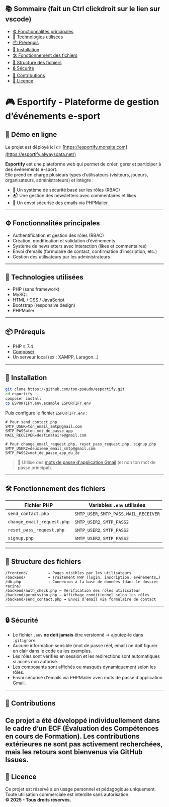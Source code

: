 ## 📚 Sommaire (fait un Ctrl clickdroit sur le lien sur vscode)
- [⚙️ Fonctionnalités principales](#️-fonctionnalités-principales)
- [🧰 Technologies utilisées](#-technologies-utilisées)
- [📦 Prérequis](#-prérequis)
- [🚀 Installation](#-installation)
- [🛠 Fonctionnement des fichiers](#-fonctionnement-des-fichiers)
- [📁 Structure des fichiers](#-structure-des-fichiers)
- [🔒 Sécurité](#-sécurité)
- [🤝 Contributions](#-contributions)
- [📄 Licence](#-licence)


# 🎮 Esportify - Plateforme de gestion d’événements e-sport
## 🔗 Démo en ligne
Le projet est déployé ici 👉 [https://esportify.monsite.com](https://esportify.alwaysdata.net/)

**Esportify** est une plateforme web qui permet de créer, gérer et participer à des événements e-sport.  
Elle prend en charge plusieurs types d’utilisateurs (visiteurs, joueurs, organisateurs, administrateurs) et intègre :
- 🔐 Un système de sécurité basé sur les rôles (RBAC)
- 📬 Une gestion des newsletters avec commentaires et likes
- 📧 Un envoi sécurisé des emails via PHPMailer
---
## ⚙️ Fonctionnalités principales
- Authentification et gestion des rôles (RBAC)
- Création, modification et validation d’événements
- Système de newsletters avec interaction (likes et commentaires)
- Envoi d’emails (formulaire de contact, confirmation d’inscription, etc.)
- Gestion des utilisateurs par les administrateurs
---
## 🧰 Technologies utilisées
- PHP (sans framework)
- MySQL
- HTML / CSS / JavaScript
- Bootstrap (responsive design)
- PHPMailer
---
## 📦 Prérequis

- PHP ≥ 7.4
- [Composer](https://getcomposer.org/)
- Un serveur local (ex : XAMPP, Laragon...)
---
## 🚀 Installation
```bash
git clone https://github.com/ton-pseudo/esportify.git
cd esportify
composer install
cp ESPORTIFY.env.example ESPORTIFY.env
```
Puis configure le fichier `ESPORTIFY.env` :
```env
# Pour send_contact.php
SMTP_USER=ton_email_smtp@gmail.com
SMTP_PASS=ton_mot_de_passe_app
MAIL_RECEIVER=destinataire@gmail.com

# Pour change_email_request.php, reset_pass_request.php, signup.php
SMTP_USER2=deuxieme_email_smtp@gmail.com
SMTP_PASS2=mot_de_passe_app_du_2e
```
> 🔐 Utilise des [mots de passe d'application Gmail](https://support.google.com/mail/answer/185833?hl=fr) (et non ton mot de passe principal).
---
## 🛠 Fonctionnement des fichiers
| Fichier PHP                | Variables `.env` utilisées                |
| -------------------------- | ---------------------------------------- |
| `send_contact.php`         | `SMTP_USER`, `SMTP_PASS`, `MAIL_RECEIVER`|
| `change_email_request.php` | `SMTP_USER2`, `SMTP_PASS2`               |
| `reset_pass_request.php`   | `SMTP_USER2`, `SMTP_PASS2`               |
| `signup.php`               | `SMTP_USER2`, `SMTP_PASS2`               |
---

## 📁 Structure des fichiers

```
/frontend/         → Pages visibles par les utilisateurs
/backend/          → Traitement PHP (login, inscription, événements…)
/db.php            → Connexion à la base de données (dans le dossier racine)
/backend/auth_check.php → Vérification des rôles utilisateur
/backend/permission.php → Affichage conditionnel selon les rôles
/backend/send_contact.php → Envoi d’email via formulaire de contact
```
---
## 🔒 Sécurité
- Le fichier `.env` **ne doit jamais** être versionné → ajoutez-le dans `.gitignore`.
- Aucune information sensible (mot de passe réel, email) ne doit figurer en clair dans le code ou les exemples.
- Les rôles sont vérifiés en session et les redirections sont automatiques si accès non autorisé.
- Les composants sont affichés ou masqués dynamiquement selon les rôles.
- Envoi sécurisé d'emails via PHPMailer avec mots de passe d'application Gmail.
---
## 🤝 Contributions
Ce projet a été développé individuellement dans le cadre d’un ECF (Évaluation des Compétences en cours de Formation).
Les contributions extérieures ne sont pas activement recherchées, mais les retours sont bienvenus via GitHub Issues.
---
## 📄 Licence
Ce projet est réservé à un usage personnel et pédagogique uniquement.  
Toute utilisation commerciale est interdite sans autorisation.  
**© 2025 - Tous droits réservés.**
